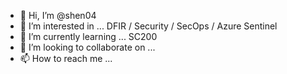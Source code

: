 - 👋 Hi, I’m @shen04
- 👀 I’m interested in ... DFIR / Security / SecOps / Azure Sentinel
- 🌱 I’m currently learning ... SC200 
- 💞️ I’m looking to collaborate on ...
- 📫 How to reach me ...

<!---
shen04/shen04 is a ✨ special ✨ repository because its `README.md` (this file) appears on your GitHub profile.
You can click the Preview link to take a look at your changes.
--->
